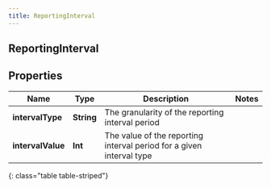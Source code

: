 ```yaml
---
title: ReportingInterval
---
```

## ReportingInterval

## Properties

|Name | Type | Description | Notes|
|------------ | ------------- | ------------- | -------------|
| **intervalType** | **String** | The granularity of the reporting interval period | |
| **intervalValue** | **Int** | The value of the reporting interval period for a given interval type | |
{: class="table table-striped"}


